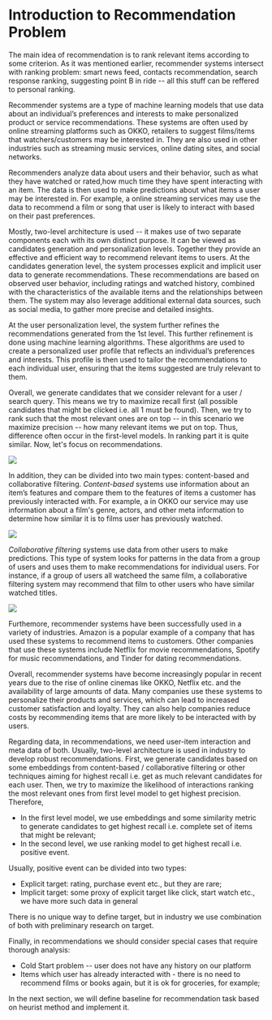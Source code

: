 # Introduction to Recommendation Problem

The main idea of recommendation is to rank relevant items according to some criterion.
As it was mentioned earlier, recommender systems intersect with ranking problem:
smart news feed, contacts recommendation, search response ranking, suggesting point B in ride --
all this stuff can be reffered to personal ranking.

Recommender systems are a type of machine learning models that use data about an individual’s
preferences and interests to make personalized product or service recommendations.
These systems are often used by online streaming platforms such as OKKO,
retailers to suggest films/items that watchers/customers may be interested in.
They are also used in other industries such as streaming music services,
online dating sites, and social networks.

Recommenders analyze data about users and their behavior, such as what they have watched
or rated,how much time they have spent interacting with an item. The data is then used to make
predictions about what items a user may be interested in.
For example, a online streaming services may use the data to recommend a film or song that user
is likely to interact with based on their past preferences.

Mostly, two-level architecture is used -- it makes use of two separate components each with its own
distinct purpose. It can be viewed as candidates generation and personalization levels. Together
they provide an effective and efficient way to recommend relevant items to users.
At the candidates generation level, the system processes explicit and implicit user data to generate
recommendations. These recommendations are based on observed user behavior, including ratings and watched
history, combined with the characteristics of the available items and the relationships between them.
The system may also leverage additional external data sources, such as social media, to gather more
precise and detailed insights. 

At the user personalization level, the system further refines the recommendations generated
from the 1st level. This further refinement is done using machine learning algorithms.
These algorithms are used to create a personalized user profile that reflects an individual’s
preferences and interests. This profile is then used to tailor the recommendations to each
individual user, ensuring that the items suggested are truly relevant to them.

Overall, we generate candidates that we consider relevant for a user / search query.
This means we try to maximize recall first (all possible candidates that might be clicked i.e.
all 1 must be found). Then, we try to rank such that the most relevant ones are on top -- 
in this scenario we maximize precision -- how many relevant items we put on top.
Thus, difference often occur in the first-level models. In ranking part it is quite similar.
Now, let's focus on recommendations.

![](img/2_architecture.png)

In addition, they can be divided into two main types: content-based and collaborative filtering.
*Content-based* systems use information about an item’s features and compare them to the features
of items a customer has previously interacted with.
For example, a in OKKO our service may use information about a film's genre, actors,
and other meta information to determine how similar it is to films user has previously watched.

![](img/content_based.png)

*Collaborative filtering* systems use data from other users to make predictions.
This type of system looks for patterns in the data from a group of users and
uses them to make recommendations for individual users. For instance,
if a group of users all watcheed the same film, a collaborative filtering system
may recommend that film to other users who have similar watched titles.

![](img/collab_filter.png)

Furthemore, recommender systems have been successfully used in a variety of industries.
Amazon is a popular example of a company that has used these systems to recommend items
to customers. Other companies that use these systems include Netflix for movie recommendations,
Spotify for music recommendations, and Tinder for dating recommendations.

Overall, recommender systems have become increasingly popular in recent years due to
the rise of online cinemas like OKKO, Netflix etc. and the availability of large
amounts of data. Many companies use these systems to personalize their products and services,
which can lead to increased customer satisfaction and loyalty. They can also help companies
reduce costs by recommending items that are more likely to be interacted with by users.


Regarding data, in recommendations, we need user-item interaction and meta data of both. 
Usually, two-level architecture is used in industry to develop  robust recommendations.
First, we generate candidates based on some embeddings from content-based / collaborative
filtering or other techniques aiming for highest recall i.e. get as much relevant candidates
for each user. Then, we try to maximize the likelihood of interactions ranking the most
relevant ones from first level model to get highest precision. Therefore,
- In the first level model, we use embeddings and some similarity metric to generate
candidates to get highest recall i.e. complete set of items that might be relevant;
- In the second level, we use ranking model to get highest recall i.e. positive event.

Usually, positive event can be divided into two types:
- Explicit target: rating, purchase event etc., but they are rare;
- Implicit target: some proxy of explicit target like click, start watch etc., we have more such data in general

There is no unique way to define target, but in industry we use combination of both with preliminary research on target.

Finally, in recommendations we should consider special cases that require thorough analysis:
- Cold Start problem -- user does not have any history on our platform
- Items which user has already interacted with - there is no need to recommend films or books again, but it is
ok for groceries, for example;

In the next section, we will define baseline for recommendation task based on heurist method and implement it.
